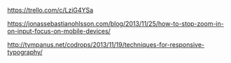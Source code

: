 https://trello.com/c/LziG4YSa

https://jonassebastianohlsson.com/blog/2013/11/25/how-to-stop-zoom-in-on-input-focus-on-mobile-devices/


http://tympanus.net/codrops/2013/11/19/techniques-for-responsive-typography/